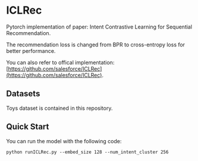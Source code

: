 # ICLRec
Pytorch implementation of paper: Intent Contrastive Learning for Sequential Recommendation.

The recommendation loss is changed from BPR to cross-entropy loss for better performance.

You can also refer to offical implementation: [https://github.com/salesforce/ICLRec](https://github.com/salesforce/ICLRec).
## Datasets
Toys dataset is contained in this repository.
## Quick Start
You can run the model with the following code:
```
python runICLRec.py --embed_size 128 --num_intent_cluster 256 
```


